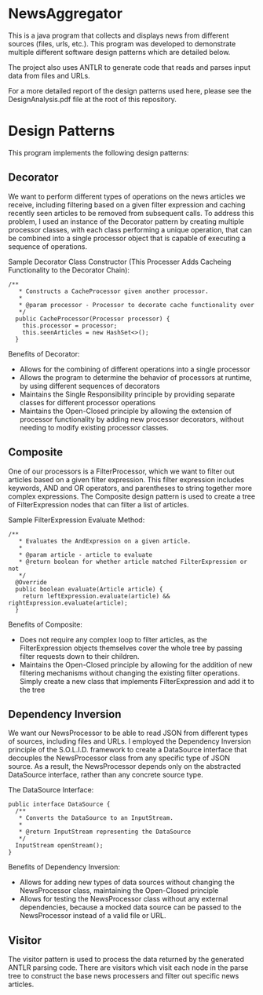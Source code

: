 # NewsAggregator

This is a java program that collects and displays news from different sources (files, urls, etc.). This program was developed to demonstrate multiple different software design patterns which are detailed below.

The project also uses ANTLR to generate code that reads and parses input data from files and URLs.

For a more detailed report of the design patterns used here, please see the DesignAnalysis.pdf file at the root of this repository.

# Design Patterns

This program implements the following design patterns:

## Decorator

We want to perform different types of operations on the news articles we receive, including filtering based on a given filter expression and caching recently seen articles to be removed from subsequent calls. To address this problem, I used an instance of the Decorator pattern by creating multiple processor classes, with each class performing a unique operation, that can be combined into a single processor object that is capable of executing a sequence of operations.

Sample Decorator Class Constructor (This Processer Adds Cacheing Functionality to the Decorator Chain):
```
/**
   * Constructs a CacheProcessor given another processor.
   *
   * @param processor - Processor to decorate cache functionality over
   */
  public CacheProcessor(Processor processor) {
    this.processor = processor;
    this.seenArticles = new HashSet<>();
  }
```

Benefits of Decorator:
 - Allows for the combining of different operations into a single processor
 - Allows the program to determine the behavior of processors at runtime, by using different sequences of decorators
 - Maintains the Single Responsibility principle by providing separate classes for different processor operations
 - Maintains the Open-Closed principle by allowing the extension of processor functionality by adding new processor decorators, without needing to modify existing processor classes.
 
 ## Composite
 
One of our processors is a FilterProcessor, which we want to filter out articles based on a given filter expression. This filter expression includes keywords, AND and OR operators, and parentheses to string together more complex expressions. The Composite design pattern is used to create a tree of FilterExpression nodes that can filter a list of articles.

Sample FilterExpression Evaluate Method:
```
/**
   * Evaluates the AndExpression on a given article.
   *
   * @param article - article to evaluate
   * @return boolean for whether article matched FilterExpression or not
   */
  @Override
  public boolean evaluate(Article article) {
    return leftExpression.evaluate(article) && rightExpression.evaluate(article);
  }
```

Benefits of Composite:
 - Does not require any complex loop to filter articles, as the FilterExpression objects themselves cover the whole tree by passing filter requests down to their children.
 - Maintains the Open-Closed principle by allowing for the addition of new filtering mechanisms without changing the existing filter operations. Simply create a new class that implements FilterExpression and add it to the tree
 
 ## Dependency Inversion
 
We want our NewsProcessor to be able to read JSON from different types of sources, including files and URLs. I employed the Dependency Inversion principle of the S.O.L.I.D. framework to create a DataSource interface that decouples the NewsProcessor class from any specific type of JSON source. As a result, the NewsProcessor depends only on the abstracted DataSource interface, rather than any concrete source type.

The DataSource Interface:
```
public interface DataSource {
  /**
   * Converts the DataSource to an InputStream.
   *
   * @return InputStream representing the DataSource
   */
  InputStream openStream();
}
```

Benefits of Dependency Inversion:
 - Allows for adding new types of data sources without changing the NewsProcessor class, maintaining the Open-Closed principle
 - Allows for testing the NewsProcessor class without any external dependencies, because a mocked data source can be passed to the NewsProcessor instead of a valid file or URL.

## Visitor

The visitor pattern is used to process the data returned by the generated ANTLR parsing code. There are visitors which visit each node in the parse tree to construct the base news processers and filter out specific news articles.

